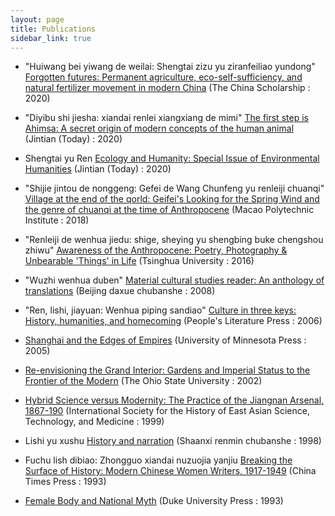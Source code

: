 ```yaml
---
layout: page
title: Publications
sidebar_link: true
---
```


- "Huiwang bei yiwang de weilai: Shengtai zizu yu ziranfeiliao yundong" [Forgotten futures: Permanent agriculture, eco-self-sufficiency, and natural fertilizer movement in modern China](https://www.eas.utoronto.ca/research-publications/faculty-publications/%E2%80%9Chuiwang-bei-yiwang-de-weilai-shengtai-zizu-yu) (The China Scholarship : 2020)

- "Diyibu shi jiesha: xiandai renlei xiangxiang de mimi" [The first step is Ahimsa: A secret origin of modern concepts of the human animal](https://www.eas.utoronto.ca/research-publications/faculty-publications/%E2%80%9Cdiyibu-shi-jiesha-xiandai-renlei-xiangxiang-de-mimi%E2%80%9D) (Jintian (Today) : 2020)

- Shengtai yu Ren [Ecology and Humanity: Special Issue of Environmental Humanities](https://www.eas.utoronto.ca/research-publications/faculty-publications/shengtai-yu-ren-%E7%94%9F%E6%85%8B%E4%B8%8E%E4%BA%BA-ecology-and-humanity-special-issue) (Jintian (Today) : 2020)


- "Shijie jintou de nonggeng: Gefei de Wang Chunfeng yu renleiji chuanqi" [Village at the end of the qorld: Geifei's Looking for the Spring Wind and the genre of chuanqi at the time of Anthropocene](https://www.eas.utoronto.ca/research-publications/faculty-publications/%E2%80%9Cshijie-jintou-de-nonggeng-gefei-de-wang-chunfeng-yu) (Macao Polytechnic Institute : 2018)

- "Renleiji de wenhua jiedu: shige, sheying yu shengbing buke chengshou zhiwu" [Awareness of the Anthropocene: Poetry, Photography & Unbearable 'Things' in Life](https://www.eas.utoronto.ca/research-publications/faculty-publications/%E2%80%9Crenleiji-de-wenhua-jiedu-shige-sheying-yu-shengbing-buke) (Tsinghua University : 2016)

- "Wuzhi wenhua duben" [Material cultural studies reader: An anthology of translations](https://www.eas.utoronto.ca/research-publications/faculty-publications/wuzhi-wenhua-duben-material-cultural-studies-reader) (Beijing daxue chubanshe : 2008)

- "Ren, lishi, jiayuan: Wenhua piping sandiao" [Culture in three keys: History, humanities, and homecoming](https://www.eas.utoronto.ca/research-publications/faculty-publications/ren-lishi-jiayuan-wenhua-piping-sandiao-culture-three) (People's Literature Press : 2006)

- [Shanghai and the Edges of Empires](https://www.eas.utoronto.ca/research-publications/faculty-publications/shanghai-and-edges-empires) (University of Minnesota Press : 2005)

- [Re-envisioning the Grand Interior: Gardens and Imperial Status to the Frontier of the Modern](https://www.eas.utoronto.ca/research-publications/faculty-publications/%E2%80%9Cre-envisioning-grand-interior-gardens-and-imperial) (The Ohio State University : 2002)

- [Hybrid Science versus Modernity: The Practice of the Jiangnan Arsenal, 1867-190](https://www.eas.utoronto.ca/research-publications/faculty-publications/%E2%80%9Chybrid-science-versus-modernity-practice-jiangnan) (International Society for the History of East Asian Science, Technology, and Medicine : 1999)

- Lishi yu xushu [History and narration](https://www.eas.utoronto.ca/research-publications/faculty-publications/lishi-yu-xushu-history-and-narration) (Shaanxi renmin chubanshe : 1998)

- Fuchu lish dibiao: Zhongguo xiandai nuzuojia yanjiu [Breaking the Surface of History: Modern Chinese Women Writers, 1917-1949](https://www.eas.utoronto.ca/research-publications/faculty-publications/fuchu-lish-dibiao-zhongguo-xiandai-nuzuojia-yanjiu) (China Times Press : 1993)

- [Female Body and National Myth](https://www.eas.utoronto.ca/research-publications/faculty-publications/%E2%80%9Cfemale-body-and-national-myth) (Duke University Press : 1993)